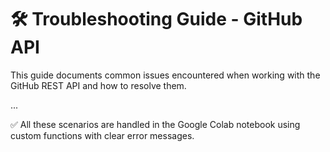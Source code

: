 # 🛠️ Troubleshooting Guide - GitHub API

This guide documents common issues encountered when working with the GitHub REST API and how to resolve them.

...

✅ All these scenarios are handled in the Google Colab notebook using custom functions with clear error messages.
